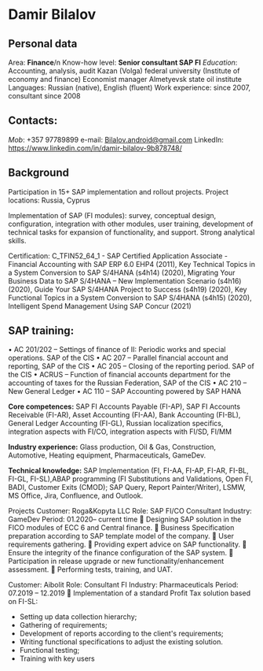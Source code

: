 # Damir Bilalov

## Personal data
Area:	**Finance**/n
Know-how level:	**Senior consultant SAP FI**
_Education_:	Accounting, analysis, audit
        	Kazan (Volga) federal university (Institute of economy and finance)
	Economist manager
        	Almetyevsk state oil institute
Languages:	Russian (native), English (fluent)
Work experience: 	since 2007, consultant since 2008

## Contacts:
_Mob_: +357 97789899
e-mail: Bilalov.android@gmail.com
LinkedIn: https://www.linkedin.com/in/damir-bilalov-9b878748/

## Background
Participation in 15+ SAP implementation and rollout projects.
Project locations: Russia, Cyprus

Implementation of SAP (FI modules): survey, conceptual design, configuration, integration with other modules, user training, development of technical tasks for expansion of functionality, and support.
Strong analytical skills.

Certification: C_TFIN52_64_1 - SAP Certified Application Associate - Financial Accounting with SAP ERP 6.0 EHP4 (2011), Key Technical Topics in a System Conversion to SAP S/4HANA (s4h14) (2020), Migrating Your Business Data to SAP S/4HANA – New Implementation Scenario (s4h16) (2020), Guide Your SAP S/4HANA Project to Success
(s4h19) (2020), Key Functional Topics in a System Conversion to SAP S/4HANA
(s4h15) (2020), Intelligent Spend Management Using SAP Concur (2021)

## SAP training:
•	AC 201/202 – Settings of finance of II: Periodic works and special operations. SAP of the CIS
•	AC 207 – Parallel financial account and reporting, SAP of the CIS
•	AC 205 – Closing of the reporting period. SAP of the CIS
•	ACRUS – Function of financial accounts department for the accounting of taxes for the Russian Federation, SAP of the CIS
•	AC 210 – New General Ledger
•	AC 110 – SAP Accounting powered by SAP HANA

**Core competences:**	SAP FI Accounts Payable (FI-AP), SAP FI Accounts Receivable (FI-AR), Asset Accounting (FI-AA), Bank Accounting (FI-BL), General Ledger Accounting (FI-GL), Russian localization specifics, integration aspects with FI/CO, integration aspects with FI/SD, FI/MM
	
**Industry experience:** Glass production, Oil & Gas, Construction, Automotive, Heating equipment, Pharmaceuticals, GameDev.

**Technical knowledge:** 	SAP Implementation (FI, FI-AA, FI-AP, FI-AR, FI-BL, FI-GL, FI-SL),ABAP programming (FI Substitutions and Validations, Open FI, BADI, Customer Exits (CMOD); SAP Query, Report Painter/Writer), LSMW, MS Office, Jira, Confluence, and Outlook.

Projects
Customer:	Roga&Kopyta LLC
Role: 	SAP FI/CO Consultant
Industry:	GameDev
Period:	01.2020– current time
	Designing SAP solution in the FICO modules of ECC 6 and Central finance.
	Business Specification preparation according to SAP template model of the company.
	User requirements gathering.
	Providing expert advice on SAP functionality.
	Ensure the integrity of the finance configuration of the SAP system.
	Participation in release upgrade or new functionality/enhancement assessment.
	Performing tests, training, and UAT.


Customer:	Aibolit
Role: 	Consultant FI
Industry:	Pharmaceuticals
Period:	07.2019 – 12.2019
	Implementation of a standard Profit Tax solution based on FI-SL:
- Setting up data collection hierarchy;
- Gathering of requirements;
- Development of reports according to the client's requirements;
- Writing functional specifications to adjust the existing solution.
- Functional testing;
- Training with key users
